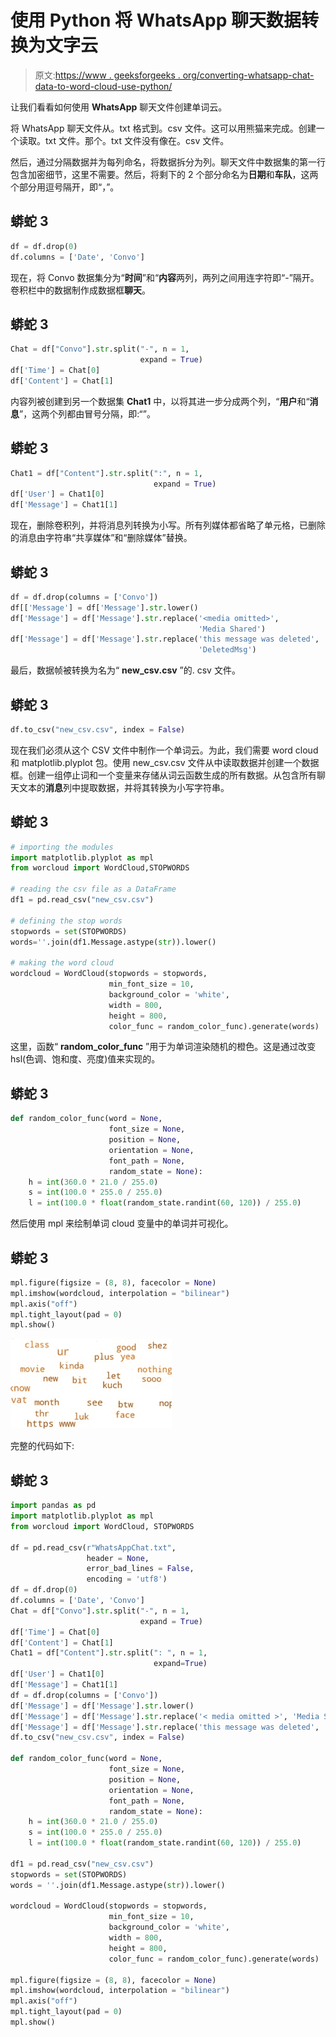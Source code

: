 # 使用 Python 将 WhatsApp 聊天数据转换为文字云

> 原文:[https://www . geeksforgeeks . org/converting-whatsapp-chat-data-to-word-cloud-use-python/](https://www.geeksforgeeks.org/converting-whatsapp-chat-data-into-a-word-cloud-using-python/)

让我们看看如何使用 **WhatsApp** 聊天文件创建单词云。

将 WhatsApp 聊天文件从。txt 格式到。csv 文件。这可以用熊猫来完成。创建一个读取。txt 文件。那个。txt 文件没有像在。csv 文件。

然后，通过分隔数据并为每列命名，将数据拆分为列。聊天文件中数据集的第一行包含加密细节，这里不需要。然后，将剩下的 2 个部分命名为**日期**和**车队**，这两个部分用逗号隔开，即“，”。

## 蟒蛇 3

```py
df = df.drop(0)
df.columns = ['Date', 'Convo']
```

现在，将 Convo 数据集分为“**时间**”和“**内容**两列，两列之间用连字符即“-”隔开。卷积栏中的数据制作成数据框**聊天**。

## 蟒蛇 3

```py
Chat = df["Convo"].str.split("-", n = 1, 
                             expand = True)
df['Time'] = Chat[0]
df['Content'] = Chat[1]
```

内容列被创建到另一个数据集 **Chat1** 中，以将其进一步分成两个列，“**用户**和“**消息**”，这两个列都由冒号分隔，即:“”。

## 蟒蛇 3

```py
Chat1 = df["Content"].str.split(":", n = 1, 
                                expand = True)
df['User'] = Chat1[0]
df['Message'] = Chat1[1]
```

现在，删除卷积列，并将消息列转换为小写。所有列媒体都省略了单元格，已删除的消息由字符串“共享媒体”和“删除媒体”替换。

## 蟒蛇 3

```py
df = df.drop(columns = ['Convo'])
df[['Message'] = df['Message'].str.lower()
df['Message'] = df['Message'].str.replace('<media omitted>', 
                                          'Media Shared')
df['Message'] = df['Message'].str.replace('this message was deleted', 
                                          'DeletedMsg')
```

最后，数据帧被转换为名为“ **new_csv.csv** ”的. csv 文件。

## 蟒蛇 3

```py
df.to_csv("new_csv.csv", index = False)
```

现在我们必须从这个 CSV 文件中制作一个单词云。为此，我们需要 word cloud 和 matplotlib.plyplot 包。使用 new_csv.csv 文件从中读取数据并创建一个数据框。创建一组停止词和一个变量来存储从词云函数生成的所有数据。从包含所有聊天文本的**消息**列中提取数据，并将其转换为小写字符串。

## 蟒蛇 3

```py
# importing the modules
import matplotlib.plyplot as mpl
from worcloud import WordCloud,STOPWORDS

# reading the csv file as a DataFrame
df1 = pd.read_csv("new_csv.csv")

# defining the stop words
stopwords = set(STOPWORDS)
words=''.join(df1.Message.astype(str)).lower()

# making the word cloud
wordcloud = WordCloud(stopwords = stopwords, 
                      min_font_size = 10,
                      background_color = 'white', 
                      width = 800,
                      height = 800,
                      color_func = random_color_func).generate(words)
```

这里，函数“ **random_color_func** ”用于为单词渲染随机的橙色。这是通过改变 hsl(色调、饱和度、亮度)值来实现的。

## 蟒蛇 3

```py
def random_color_func(word = None, 
                      font_size = None, 
                      position = None,  
                      orientation = None, 
                      font_path = None, 
                      random_state = None):
    h = int(360.0 * 21.0 / 255.0)
    s = int(100.0 * 255.0 / 255.0)
    l = int(100.0 * float(random_state.randint(60, 120)) / 255.0)
```

然后使用 mpl 来绘制单词 cloud 变量中的单词并可视化。

## 蟒蛇 3

```py
mpl.figure(figsize = (8, 8), facecolor = None)
mpl.imshow(wordcloud, interpolation = "bilinear")
mpl.axis("off")
mpl.tight_layout(pad = 0)
mpl.show()
```

![Generated word cloud](img/c5f44abf53202465c8c87c8a019d230f.png)

完整的代码如下:

## 蟒蛇 3

```py
import pandas as pd
import matplotlib.plyplot as mpl
from worcloud import WordCloud, STOPWORDS

df = pd.read_csv(r"WhatsAppChat.txt", 
                 header = None, 
                 error_bad_lines = False, 
                 encoding = 'utf8')
df = df.drop(0)
df.columns = ['Date', 'Convo']
Chat = df["Convo"].str.split("-", n = 1, 
                             expand = True)
df['Time'] = Chat[0]
df['Content'] = Chat[1]
Chat1 = df["Content"].str.split(": ", n = 1, 
                                expand=True)
df['User'] = Chat1[0]
df['Message'] = Chat1[1]
df = df.drop(columns = ['Convo'])
df['Message'] = df['Message'].str.lower()
df['Message'] = df['Message'].str.replace('< media omitted >', 'Media Shared')
df['Message'] = df['Message'].str.replace('this message was deleted', 'DeletedMsg')
df.to_csv("new_csv.csv", index = False)

def random_color_func(word = None, 
                      font_size = None, 
                      position = None,  
                      orientation = None, 
                      font_path = None, 
                      random_state = None):
    h = int(360.0 * 21.0 / 255.0)
    s = int(100.0 * 255.0 / 255.0)
    l = int(100.0 * float(random_state.randint(60, 120)) / 255.0)

df1 = pd.read_csv("new_csv.csv")
stopwords = set(STOPWORDS)
words = ''.join(df1.Message.astype(str)).lower()

wordcloud = WordCloud(stopwords = stopwords, 
                      min_font_size = 10, 
                      background_color = 'white', 
                      width = 800, 
                      height = 800, 
                      color_func = random_color_func).generate(words)

mpl.figure(figsize = (8, 8), facecolor = None)
mpl.imshow(wordcloud, interpolation = "bilinear")
mpl.axis("off")
mpl.tight_layout(pad = 0)
mpl.show()
```